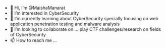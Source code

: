 - 👋 Hi, I’m @MaishaManarat
- 👀 I’m interested in CyberSecurity
- 🌱 I’m currently learning about CyberSecurity specially focusing on web application penetration testing and malware analysis
- 💞️ I’m looking to collaborate on ... play CTF challenges/research on fields of CyberSecurity
- 📫 How to reach me ... 

<!---
MaishaManarat/MaishaManarat is a ✨ special ✨ repository because its `README.md` (this file) appears on your GitHub profile.
You can click the Preview link to take a look at your changes.
--->
